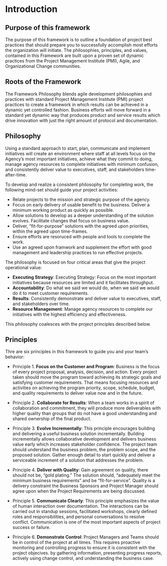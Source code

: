 # Introduction
## Purpose of this framework
The purpose of this framework is to outline a foundation of project best practices that should prepare you to successfully accomplish most efforts the organization will initiate. The philosophies, principles, and values, contained in this Framework are built upon a proven set of dynamic practices from the Project Management Institute (PMI), Agile, and Organizational Change communities.

## Roots of the Framework
The Framework Philosophy blends agile development philosophies and practices with standard Project Management Institute (PMI) project practices to create a framework in which results can be achieved in a dynamic yet controlled fashion. Business efforts will move forward in a standard yet dynamic way that produces product and service results which drive innovation with just the right amount of protocol and documentation.

## Philosophy
Using a standard approach to start, plan, communicate and implement initiatives will create an environment where staff at all levels focus on the Agency’s most important initiatives, achieve what they commit to doing, manage agency resources to complete initiatives with minimum confusion, and consistently deliver value to executives, staff, and stakeholders time-after-time. 

To develop and realize a consistent philosophy for completing work, the following mind-set should guide your project activities:
* Relate projects to the mission and strategic purpose of the agency.
* Focus on early delivery of usable benefit to the business. Deliver a minimum working product as quickly as possible. 
* Allow solutions to develop as a deeper understanding of the solution evolves. Facilitate changes that focus on business value.  
* Deliver, “fit-for-purpose” solutions with the agreed upon priorities, within the agreed upon time-frames.
* Ensure efforts are resoruced with people and tools to complete the work.
* Use an agreed upon framwork and supplement the effort with good management and leadership practices to run effective projects.

The philosophy is focused on four critical areas that give the project operational value:
* __Executing Strategy__: Executing Strategy: Focus on the most important initiatives because resources are limited and it facilitates throughput.
* __Accountability__:	Do what we said we would do, when we said we would do it to meet customer requirements.  
* __Results__:	Consistently demonstrate and deliver value to executives, staff, and stakeholders over time.  
* __Resource Management__:	Manage agency resources to complete our initiatives with the highest efficiency and effectiveness.

This philosophy coalesces with the project principles described below. 

## Principles
Thre are six principles in this framework to guide you and your team’s behavior:
* Principle 1. __Focus on the Customer and Program__: Business is the focus of every project proposal, analysis, decision, and action. Every project taken should move the program toward achieving its strategic goals and satisfying  customer requirements. That means focusing resources and activities on achieving the program priority, scope, schedule, budget, and quality requirements to deliver value now and in the future.

* Principle 2. __Collaborate for Results__: When a team works in a spirit of collaboration and commitment, they will produce more deliverables with higher quality than groups that do not have a good understanding and shared ownership of the final product. 

* Principle 3. __Evolve Incrementally__: This principle encourages building and delivering a useful business solution incrementally. Building incrementally allows collaborative development and delivers business value early which increases stakeholder confidence. The project team should understand the business problem, the problem scope, and the proposed solution. Gather enough detail to start quickly and deliver a serviceable increment of a solution that addresses the problem. 

* Principle 4. __Deliver with Quality__: Gain agreement on quality, there should not be, “gold plating.” The solution should, “adequately meet the minimum business requirements” and be “fit-for-service”. Quality is a delivery constraint the Business Sponsors and Project Manager should agree upon when the Project Requirements are being discussed. 

* Principle 5. __Communicate Clearly__: This principle emphasizes the value of human interaction over documentation. The interactions can be carried out in standup sessions, facilitated workshops, clearly defined roles and responsibilities, and personal conversations to resolve conflict. Communication is one of the most important aspects of project success or failure.  

* Principle 6. __Demonstrate Control__: Project Managers and Teams should be in control of the project at all times. This requires proactive monitoring and controlling progress to ensure it is consistent with the project objecives. by gathering information, presenting progress reports, actively using change control, and understanding the business case.  

